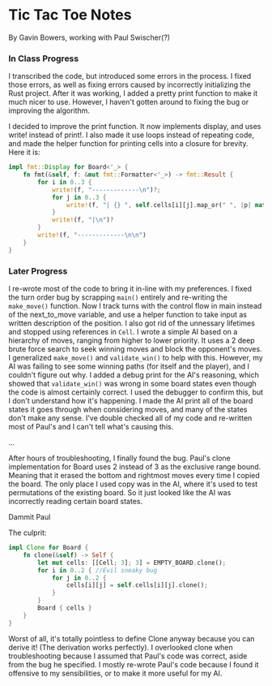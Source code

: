 # Tic Tac Toe Notes
By Gavin Bowers,
working with Paul Swischer(?)

### In Class Progress

I transcribed the code, but introduced some errors in the process. I fixed those errors, as well as fixing errors caused by incorrectly initializing the Rust project. After it was working, I added a pretty print function to make it much nicer to use. However, I haven't gotten around to fixing the bug or improving the algorithm.

I decided to improve the print function. It now implements display, and uses write! instead of print!. I also made it use loops instead of repeating code, and made the helper function for printing cells into a closure for brevity. Here it is:

```Rust
impl fmt::Display for Board<'_> {
    fn fmt(&self, f: &mut fmt::Formatter<'_>) -> fmt::Result {
        for i in 0..3 {
            write!(f, "-------------\n")?;
            for j in 0..3 {
                write!(f, "| {} ", self.cells[i][j].map_or(" ", |p| match p {Player::O => "O", Player::X => "X"}))?
            }
            write!(f, "|\n")?
        }
        write!(f, "-------------\n\n")
    }
}
```

### Later Progress

I re-wrote most of the code to bring it in-line with my preferences. I fixed the turn order bug by scrapping `main()` entirely and re-writing the `make_move()` function. Now I track turns with the control flow in main instead of the next_to_move variable, and use a helper function to take input as written description of the position. I also got rid of the unnessary lifetimes and stopped using references in `Cell`. I wrote a simple AI based on a hierarchy of moves, ranging from higher to lower priority. It uses a 2 deep brute force search to seek winning moves and block the opponent's moves. I generalized `make_move()` and `validate_win()` to help with this. However, my AI was failing to see some winning paths (for itself and the player), and I couldn't figure out why. I added a debug print for the AI's reasoning, which showed that `validate_win()` was wrong in some board states even though the code is almost certainly correct. I used the debugger to confirm this, but I don't understand how it's happening. I made the AI print all of the board states it goes through when considering moves, and many of the states don't make any sense. I've double checked all of my code and re-written most of Paul's and I can't tell what's causing this.

...

After hours of troubleshooting, I finally found the bug. Paul's clone implementation for Board uses 2 instead of 3 as the exclusive range bound. Meaning that it erased the bottom and rightmost moves every time I copied the board. The only place I used copy was in the AI, where it's used to test permutations of the existing board. So it just looked like the AI was incorrectly reading certain board states.

Dammit Paul

The culprit:
```rust
impl Clone for Board {
    fn clone(&self) -> Self {
        let mut cells: [[Cell; 3]; 3] = EMPTY_BOARD.clone();
        for i in 0..2 { //Evil sneaky bug
            for j in 0..2 {
                cells[i][j] = self.cells[i][j].clone();
            }
        }
        Board { cells }
    }
}
```
Worst of all, it's totally pointless to define Clone anyway because you can derive it! (The derivation works perfectly). I overlooked clone when troubleshooting because I assumed that Paul's code was correct, aside from the bug he specified. I mostly re-wrote Paul's code because I found it offensive to my sensibilities, or to make it more useful for my AI.
